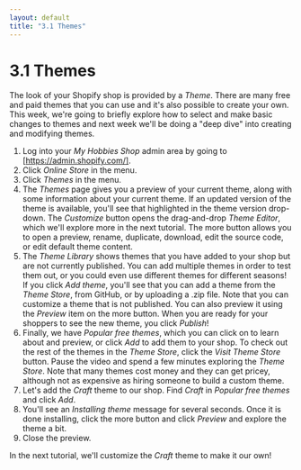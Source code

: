 ```yaml
---
layout: default
title: "3.1 Themes"
---
```


# 3.1 Themes

The look of your Shopify shop is provided by a _Theme_. There are many free and paid themes that you can use and it's also possible to create your own. This week, we're going to briefly explore how to select and make basic changes to themes and next week we'll be doing a "deep dive" into creating and modifying themes.

1. Log into your _My Hobbies Shop_ admin area by going to [https://admin.shopify.com/].
2. Click _Online Store_ in the menu.
3. Click _Themes_ in the menu.
4. The _Themes_ page gives you a preview of your current theme, along with some information about your current theme. If an updated version of the theme is available, you'll see that highlighted in the theme version drop-down. The _Customize_ button opens the drag-and-drop _Theme Editor_, which we'll explore more in the next tutorial. The more button allows you to open a preview, rename, duplicate, download, edit the source code, or edit default theme content.
5. The _Theme Library_ shows themes that you have added to your shop but are not currently published. You can add multiple themes in order to test them out, or you could even use different themes for different seasons! If you click _Add theme_, you'll see that you can add a theme from the _Theme Store_, from GitHub, or by uploading a .zip file. Note that you can customize a theme that is not published. You can also preview it using the _Preview_ item on the more button. When you are ready for your shoppers to see the new theme, you click _Publish_!
6. Finally, we have _Popular free themes_, which you can click on to learn about and preview, or click _Add_ to add them to your shop. To check out the rest of the themes in the _Theme Store_, click the _Visit Theme Store_ button. Pause the video and spend a few minutes exploring the _Theme Store_. Note that many themes cost money and they can get pricey, although not as expensive as hiring someone to build a custom theme.
7. Let's add the _Craft_ theme to our shop. Find _Craft_ in _Popular free themes_ and click _Add_.
8. You'll see an _Installing theme_ message for several seconds. Once it is done installing, click the more button and click _Preview_ and explore the theme a bit.
9. Close the preview.

In the next tutorial, we'll customize the _Craft_ theme to make it our own!
